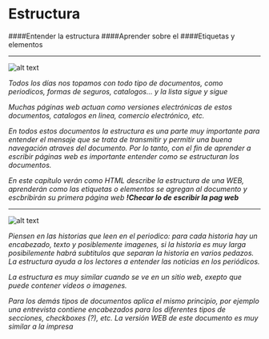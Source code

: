# Estructura 

####Entender la estructura
####Aprender sobre el
####Etiquetas y elementos

___


![alt text](http://i182.photobucket.com/albums/x102/psypersky/Webcycle/Estructura2_zps821845fd.png "Logo Title Text 1")



*Todos los días nos topamos con todo tipo de documentos, como periodicos, formas de seguros, catalogos... y  la lista sigue y sigue*

*Muchas páginas web actuan como versiones electrónicas de estos documentos, catalogos en linea, comercio electrónico, etc.*

*En todos estos documentos la estructura es una parte muy importante para entender el mensaje que se trata de transmitir y permitir una buena navegación atraves del documento. Por lo tanto, con el fin de aprender a escribir páginas web es importante entender como se estructuran los documentos.*

*En este capítulo verán como HTML describe la estructura de una WEB, aprenderán como las etiquetas o elementos se agregan al documento y escbribirán su primera página web* **_!Checar lo de escribir la pag web_**


___


![alt text](http://i182.photobucket.com/albums/x102/psypersky/Webcycle/The-Guardian-008_zps4514b8f0.jpg "Logo Title Text 1")

*Piensen en las historias que leen en el periodico: para cada historia hay un encabezado, texto y posiblemente imagenes, si la historia es muy larga posibilemente habrá subtitulos que separan la historia en varios pedazos. La estructura ayuda a los lectores a entender las noticias en los periódicos.*

*La estructura es muy similar cuando se ve en un sitio web, exepto que puede contener videos o imagenes.*

*Para los demás tipos de documentos aplica el mismo principio, por ejemplo una entrevista contiene encabezados para los diferentes tipos de secciones, checkboxes (?), etc. La versión WEB de este documento es muy similar a la impresa*
